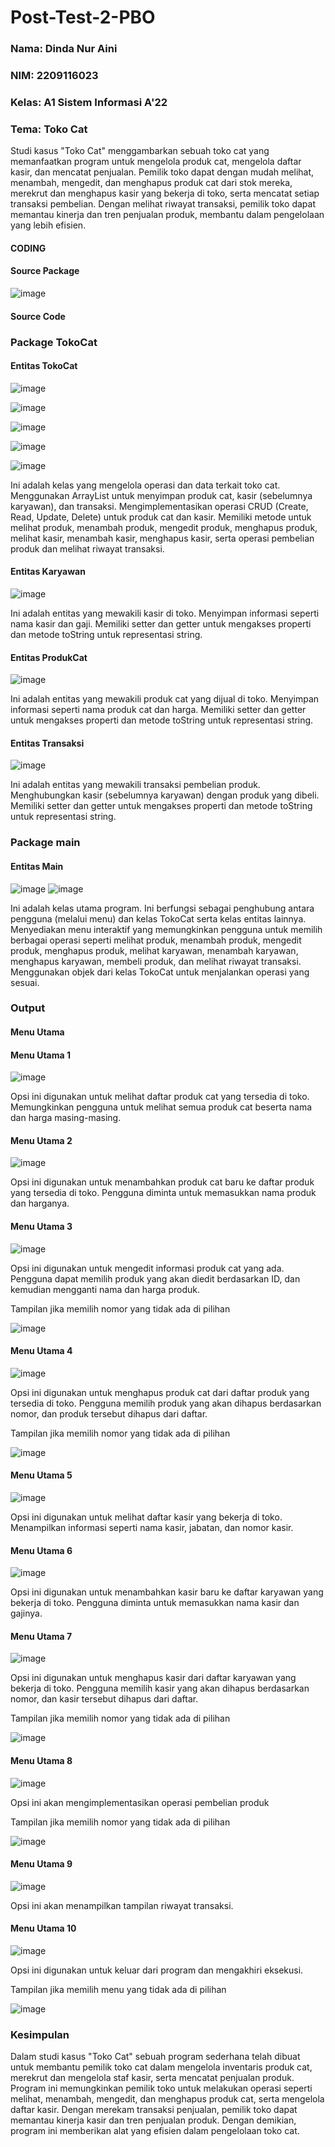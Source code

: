 # Post-Test-2-PBO

### Nama: Dinda Nur Aini
### NIM: 2209116023
### Kelas: A1 Sistem Informasi A'22
### Tema: Toko Cat

Studi kasus "Toko Cat" menggambarkan sebuah toko cat yang memanfaatkan program untuk mengelola produk cat, mengelola daftar kasir, dan mencatat penjualan. Pemilik toko dapat dengan mudah melihat, menambah, mengedit, dan menghapus produk cat dari stok mereka, merekrut dan menghapus kasir yang bekerja di toko, serta mencatat setiap transaksi pembelian. Dengan melihat riwayat transaksi, pemilik toko dapat memantau kinerja dan tren penjualan produk, membantu dalam pengelolaan yang lebih efisien.

#### CODING

#### Source Package

![image](https://github.com/Dinda023/Post-Test-2-PBO/assets/127454468/26e8bbfb-90b7-4116-875e-fd00165a0ffc)



#### Source Code


### Package TokoCat

#### Entitas TokoCat


![image](https://github.com/Dinda023/Post-Test-2-PBO/assets/127454468/82776510-633c-4399-a1dd-9a7787203721)

![image](https://github.com/Dinda023/Post-Test-2-PBO/assets/127454468/1f5b04fa-4768-4aed-ad33-a9f8f3af8531)

![image](https://github.com/Dinda023/Post-Test-2-PBO/assets/127454468/43554da7-e9a1-4083-b32f-09e77dfc97d8)

![image](https://github.com/Dinda023/Post-Test-2-PBO/assets/127454468/0c877157-ef54-4276-9905-341adf686907)

![image](https://github.com/Dinda023/Post-Test-2-PBO/assets/127454468/b7613269-e2f4-49b4-9db4-2b404f0ef382)

Ini adalah kelas yang mengelola operasi dan data terkait toko cat.
Menggunakan ArrayList untuk menyimpan produk cat, kasir (sebelumnya karyawan), dan transaksi.
Mengimplementasikan operasi CRUD (Create, Read, Update, Delete) untuk produk cat dan kasir.
Memiliki metode untuk melihat produk, menambah produk, mengedit produk, menghapus produk, melihat kasir, menambah kasir, menghapus kasir, serta operasi pembelian produk dan melihat riwayat transaksi.

#### Entitas Karyawan


![image](https://github.com/Dinda023/Post-Test-2-PBO/assets/127454468/ee40b7c4-6f96-454e-9cab-aa9e85b7e713)

Ini adalah entitas yang mewakili kasir di toko.
Menyimpan informasi seperti nama kasir dan gaji.
Memiliki setter dan getter untuk mengakses properti dan metode toString untuk representasi string.

#### Entitas ProdukCat


![image](https://github.com/Dinda023/Post-Test-2-PBO/assets/127454468/02d3eff1-1df7-4185-ac02-01bcfd3f2b17)

Ini adalah entitas yang mewakili produk cat yang dijual di toko.
Menyimpan informasi seperti nama produk cat dan harga.
Memiliki setter dan getter untuk mengakses properti dan metode toString untuk representasi string.

#### Entitas Transaksi


![image](https://github.com/Dinda023/Post-Test-2-PBO/assets/127454468/ad5cfab0-61ce-44d5-9898-179f827dd6b8)

Ini adalah entitas yang mewakili transaksi pembelian produk.
Menghubungkan kasir (sebelumnya karyawan) dengan produk yang dibeli.
Memiliki setter dan getter untuk mengakses properti dan metode toString untuk representasi string.

### Package main

#### Entitas Main


![image](https://github.com/Dinda023/Post-Test-2-PBO/assets/127454468/ffee1f2c-65da-4b37-8c1f-94e96e254742)
![image](https://github.com/Dinda023/Post-Test-2-PBO/assets/127454468/586579b9-4691-4f0c-8d5c-e9eb134a27fd)


Ini adalah kelas utama program.
Ini berfungsi sebagai penghubung antara pengguna (melalui menu) dan kelas TokoCat serta kelas entitas lainnya.
Menyediakan menu interaktif yang memungkinkan pengguna untuk memilih berbagai operasi seperti melihat produk, menambah produk, mengedit produk, menghapus produk, melihat karyawan, menambah karyawan, menghapus karyawan, membeli produk, dan melihat riwayat transaksi.
Menggunakan objek dari kelas TokoCat untuk menjalankan operasi yang sesuai.

### Output

#### Menu Utama

#### Menu Utama 1


![image](https://github.com/Dinda023/Post-Test-2-PBO/assets/127454468/87ae20ff-5678-49ab-a4dc-09fe84cf2ec9)


Opsi ini digunakan untuk melihat daftar produk cat yang tersedia di toko.
Memungkinkan pengguna untuk melihat semua produk cat beserta nama dan harga masing-masing.

#### Menu Utama 2


![image](https://github.com/Dinda023/Post-Test-2-PBO/assets/127454468/d03e081c-ca5d-4f4e-815e-e8db31c48a88)


Opsi ini digunakan untuk menambahkan produk cat baru ke daftar produk yang tersedia di toko.
Pengguna diminta untuk memasukkan nama produk dan harganya.

#### Menu Utama 3


![image](https://github.com/Dinda023/Post-Test-2-PBO/assets/127454468/0775cc5a-4b0d-462f-b841-29e2f3cc6c39)


Opsi ini digunakan untuk mengedit informasi produk cat yang ada.
Pengguna dapat memilih produk yang akan diedit berdasarkan ID, dan kemudian mengganti nama dan harga produk.

Tampilan jika memilih nomor yang tidak ada di pilihan


![image](https://github.com/Dinda023/Post-Test-2-PBO/assets/127454468/230affb2-7379-4faa-b7cc-0763218a66bf)

#### Menu Utama 4


![image](https://github.com/Dinda023/Post-Test-2-PBO/assets/127454468/28b7477c-eb59-4b6c-80bd-5b0862d4cfc3)


Opsi ini digunakan untuk menghapus produk cat dari daftar produk yang tersedia di toko.
Pengguna memilih produk yang akan dihapus berdasarkan nomor, dan produk tersebut dihapus dari daftar.

Tampilan jika memilih nomor yang tidak ada di pilihan


![image](https://github.com/Dinda023/Post-Test-2-PBO/assets/127454468/8600df5e-5b48-4e23-a4a6-7816769d537f)

#### Menu Utama 5


![image](https://github.com/Dinda023/Post-Test-2-PBO/assets/127454468/67c07de8-67d0-4800-a408-11a00c149b91)


Opsi ini digunakan untuk melihat daftar kasir yang bekerja di toko.
Menampilkan informasi seperti nama kasir, jabatan, dan nomor kasir.

#### Menu Utama 6


![image](https://github.com/Dinda023/Post-Test-2-PBO/assets/127454468/e2be0de1-5ef2-44da-aff2-914e96b5479b)


Opsi ini digunakan untuk menambahkan kasir baru ke daftar karyawan yang bekerja di toko.
Pengguna diminta untuk memasukkan nama kasir dan gajinya.

#### Menu Utama 7

![image](https://github.com/Dinda023/Post-Test-2-PBO/assets/127454468/9e8705f6-f3c5-46e1-9b45-aceba415ce49)

Opsi ini digunakan untuk menghapus kasir dari daftar karyawan yang bekerja di toko.
Pengguna memilih kasir yang akan dihapus berdasarkan nomor, dan kasir tersebut dihapus dari daftar.

Tampilan jika memilih nomor yang tidak ada di pilihan


![image](https://github.com/Dinda023/Post-Test-2-PBO/assets/127454468/f594f601-42a6-4aed-a6cb-ab73da247ded)


#### Menu Utama 8

![image](https://github.com/Dinda023/Post-Test-2-PBO/assets/127454468/b0a4f4e3-728d-413b-b720-529967a8ef8c)


Opsi ini akan mengimplementasikan operasi pembelian produk

Tampilan jika memilih nomor yang tidak ada di pilihan


![image](https://github.com/Dinda023/Post-Test-2-PBO/assets/127454468/3e95a0a1-e2ae-4041-aeb0-f987018c4937)


#### Menu Utama 9


![image](https://github.com/Dinda023/Post-Test-2-PBO/assets/127454468/4da83ca4-0f97-4765-9748-5645a345efd0)


Opsi ini akan menampilkan tampilan riwayat transaksi.

#### Menu Utama 10


![image](https://github.com/Dinda023/Post-Test-2-PBO/assets/127454468/a134c341-b710-43b1-ae90-6a7c699be6be)


Opsi ini digunakan untuk keluar dari program dan mengakhiri eksekusi.

Tampilan jika memilih menu yang tidak ada di pilihan


![image](https://github.com/Dinda023/Post-Test-2-PBO/assets/127454468/f2509fab-d153-42fd-b69f-b59a35f15acd)


### Kesimpulan

Dalam studi kasus "Toko Cat" sebuah program sederhana telah dibuat untuk membantu pemilik toko cat dalam mengelola inventaris produk cat, merekrut dan mengelola staf kasir, serta mencatat penjualan produk. Program ini memungkinkan pemilik toko untuk melakukan operasi seperti melihat, menambah, mengedit, dan menghapus produk cat, serta mengelola daftar kasir. Dengan merekam transaksi penjualan, pemilik toko dapat memantau kinerja kasir dan tren penjualan produk. Dengan demikian, program ini memberikan alat yang efisien dalam pengelolaan toko cat.
